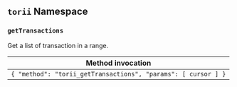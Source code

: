 ## `torii` Namespace

### `getTransactions`

Get a list of transaction in a range.

| Method invocation                                             |
| ------------------------------------------------------------- |
| `{ "method": "torii_getTransactions", "params": [ cursor ] }` |
